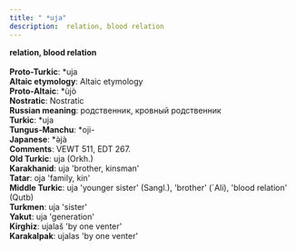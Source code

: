 ```yaml
---
title: " *uja"
description:  relation, blood relation
---
```

<strong> relation, blood relation</strong><br><br>
<strong>Proto-Turkic</strong>:  *uja<br>
<strong>Altaic etymology</strong>:  Altaic etymology<br>
<strong> Proto-Altaic</strong>:  *ùjò<br>
<strong>Nostratic</strong>:  Nostratic<br>
<strong>Russian meaning</strong>:  родственник, кровный родственник<br>
<strong>Turkic</strong>:  *uja<br>
<strong>Tungus-Manchu</strong>:  *oji-<br>
<strong>Japanese</strong>:  *ǝ̀jà<br>
<strong>Comments</strong>:  VEWT 511, EDT 267.<br>
<strong>Old Turkic</strong>:  uja (Orkh.)<br>
<strong>Karakhanid</strong>:  uja 'brother, kinsman'<br>
<strong>Tatar</strong>:  oja 'family, kin'<br>
<strong>Middle Turkic</strong>:  uja 'younger sister' (Sangl.), 'brother' (`Ali), 'blood relation' (Qutb)<br>
<strong>Turkmen</strong>:  uja 'sister'<br>
<strong>Yakut</strong>:  uja 'generation'<br>
<strong>Kirghiz</strong>:  ujalaš 'by one venter'<br>
<strong>Karakalpak</strong>:  ujalas 'by one venter'<br>


